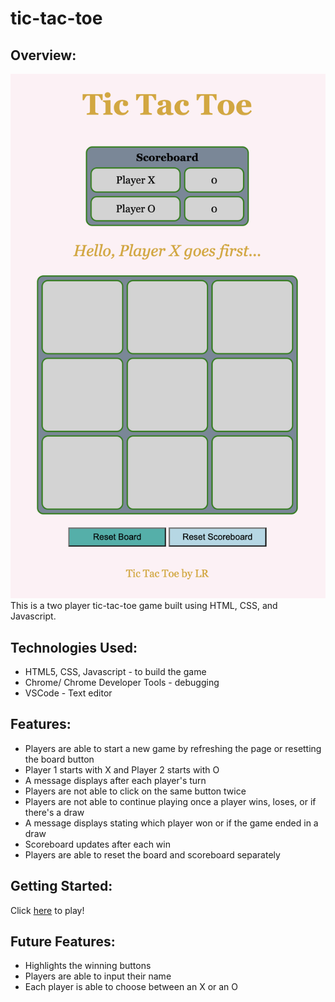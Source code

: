 # tic-tac-toe

## Overview:
![tic-tac-toe game](tic-tac-toe.png)
This is a two player tic-tac-toe game built using HTML, CSS, and Javascript. 

## Technologies Used:
* HTML5, CSS, Javascript - to build the game
* Chrome/ Chrome Developer Tools - debugging
* VSCode - Text editor

## Features:
* Players are able to start a new game by refreshing the page or resetting the board button
* Player 1 starts with X and Player 2 starts with O
* A message displays after each player's turn
* Players are not able to click on the same button twice
* Players are not able to continue playing once a player wins, loses, or if there's a draw
* A message displays stating which player won or if the game ended in a draw
* Scoreboard updates after each win
* Players are able to reset the board and scoreboard separately 

## Getting Started:
Click [here](https://lrojas4.github.io/tic-tac-toe/) to play! 

## Future Features:
* Highlights the winning buttons
* Players are able to input their name
* Each player is able to choose between an X or an O